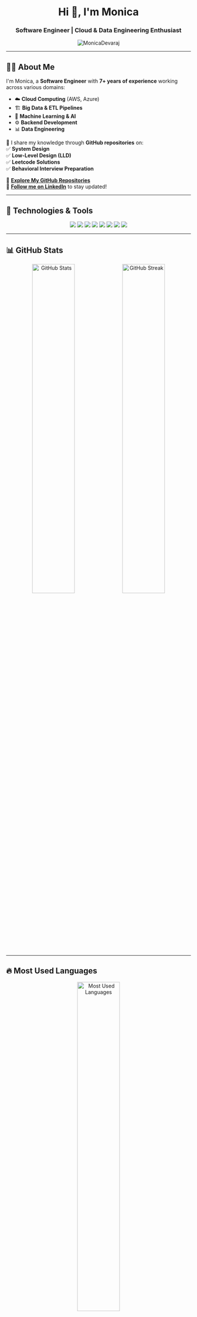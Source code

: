 <h1 align="center">Hi 👋, I'm Monica</h1>
<h3 align="center">Software Engineer | Cloud & Data Engineering Enthusiast</h3>

<p align="center">
  <img src="https://komarev.com/ghpvc/?username=MonicaDevaraj&label=Profile%20Views&color=0e75b6&style=flat" alt="MonicaDevaraj" />
</p>

---

## 👩‍💻 About Me  
I'm Monica, a **Software Engineer** with **7+ years of experience** working across various domains:  
- ☁️ **Cloud Computing** (AWS, Azure)  
- 🏗 **Big Data & ETL Pipelines**  
- 🧠 **Machine Learning & AI**  
- ⚙️ **Backend Development**  
- 📊 **Data Engineering**  

🚀 I share my knowledge through **GitHub repositories** on:  
✅ **System Design**  
✅ **Low-Level Design (LLD)**  
✅ **Leetcode Solutions**  
✅ **Behavioral Interview Preparation**  

🔗 **[Explore My GitHub Repositories](https://github.com/MonicaDevaraj?tab=repositories)**  
📢 **[Follow me on LinkedIn](https://www.linkedin.com/in/monica-devaraj/)** to stay updated!  

---

## 🚀 Technologies & Tools  
<p align="center">
  <img src="https://img.shields.io/badge/Python-3776AB?style=for-the-badge&logo=python&logoColor=white" />
  <img src="https://img.shields.io/badge/Java-ED8B00?style=for-the-badge&logo=java&logoColor=white" />
  <img src="https://img.shields.io/badge/Spark-FDEE21?style=for-the-badge&logo=apache-spark&logoColor=black" />
  <img src="https://img.shields.io/badge/AWS-232F3E?style=for-the-badge&logo=amazon-aws&logoColor=white" />
  <img src="https://img.shields.io/badge/Azure-0089D6?style=for-the-badge&logo=microsoft-azure&logoColor=white" />
  <img src="https://img.shields.io/badge/PostgreSQL-316192?style=for-the-badge&logo=postgresql&logoColor=white" />
  <img src="https://img.shields.io/badge/Kafka-231F20?style=for-the-badge&logo=apache-kafka&logoColor=white" />
  <img src="https://img.shields.io/badge/Git-F05032?style=for-the-badge&logo=git&logoColor=white" />
</p>

---

## 📊 GitHub Stats  
<div align="center">
  <img src="https://github-readme-stats.vercel.app/api?username=MonicaDevaraj&show_icons=true&theme=radical" width="48%" alt="GitHub Stats" />
  <img src="https://github-readme-streak-stats.herokuapp.com/?user=MonicaDevaraj&theme=radical" width="48%" alt="GitHub Streak" />
</div>

---

## 🔥 Most Used Languages  
<p align="center">
  <img src="https://github-readme-stats.vercel.app/api/top-langs/?username=MonicaDevaraj&layout=compact&theme=radical" width="48%" alt="Most Used Languages" />
</p>

---

## 📫 Connect with Me  
<p align="center">
  <a href="mailto:connect.monicadevaraj@gmail.com">
    <img src="https://img.shields.io/badge/Email-D14836?style=for-the-badge&logo=gmail&logoColor=white" />
  </a>
  <a href="https://www.linkedin.com/in/monica-devaraj/">
    <img src="https://img.shields.io/badge/LinkedIn-0077B5?style=for-the-badge&logo=linkedin&logoColor=white" />
  </a>
</p>
